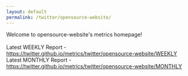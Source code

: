 ```yaml
---
layout: default
permalink: /twitter/opensource-website/
---
```

Welcome to opensource-website's metrics homepage!
<br><br>
Latest WEEKLY Report - <a href="https://twitter.github.io/metrics/twitter/opensource-website/WEEKLY">https://twitter.github.io/metrics/twitter/opensource-website/WEEKLY</a>
<br>
Latest MONTHLY Report - <a href="https://twitter.github.io/metrics/twitter/opensource-website/MONTHLY">https://twitter.github.io/metrics/twitter/opensource-website/MONTHLY</a>
<br>
